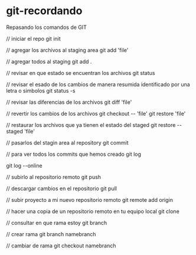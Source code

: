 # git-recordando
Repasando los comandos de GIT

// iniciar el repo
git init 

// agregar los archivos al staging area
git add 'file'

// agregar todos al staging
git add .

// revisar en que estado se encuentran los archivos
git status

// revisar el esado de los cambios de manera resumida identificado por una letra o simbolos
git status -s

// revisar las diferencias de los archivos
git diff 'file'

// revertir los cambios de los archivos
git checkout -- 'file'
git restore 'file'

// restaurar los archivos que ya tienen el estado del staged
git restore --staged 'file'

// pasarlos del stagin area al repository
git commit

// para ver todos los commits que hemos creado
git log

git log --online

// subirlo al repositorio remoto
git push

// descargar cambios en el repositorio
git pull

// subir proyecto a mi nuevo repositorio remoto
git remote add origin
 
// hacer una copia de un repositorio remoto en tu equipo local
git clone

// consultar en que rama estoy
git branch

// crear rama
git branch namebranch

// cambiar de rama
git checkout namebranch
